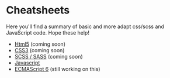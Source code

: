 # Cheatsheets
Here you'll find a summary of basic and more adapt css/scss and JavaScript code. Hope these help!

- [Html5](html5.md) (coming soon)
- [CSS3](css3.md) (coming soon)
- [SCSS / SASS](scss.md) (coming soon)
- [Javascript](javascript.md)
- [ECMAScript 6](es6.md) (still working on this)
